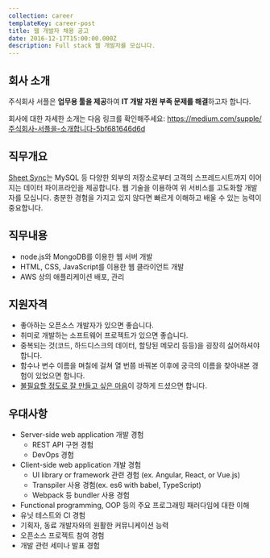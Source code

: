 ```yaml
---
collection: career
templateKey: career-post
title: 웹 개발자 채용 공고
date: 2016-12-17T15:00:00.000Z
description: Full stack 웹 개발자를 모십니다.
---
```


## 회사 소개

주식회사 서플은 **업무용 툴을 제공**하여 **IT 개발 자원 부족 문제를 해결**하고자 합니다.

회사에 대한 자세한 소개는 다음 링크를 확인해주세요: https://medium.com/supple/주식회사-서플을-소개합니다-5bf681646d6d

## 직무개요

[Sheet Sync](/products/sheet-sync)는 MySQL 등 다양한 외부의 저장소로부터 고객의 스프레드시트까지 이어지는 데이터 파이프라인을 제공합니다. 웹 기술을 이용하여 위 서비스를 고도화할 개발자를 모십니다. 충분한 경험을 가지고 있지 않다면 빠르게 이해하고 배울 수 있는 능력이 중요합니다.

## 직무내용

- node.js와 MongoDB를 이용한 웹 서버 개발
- HTML, CSS, JavaScript를 이용한 웹 클라이언트 개발
- AWS 상의 애플리케이션 배포, 관리

## 지원자격

- 좋아하는 오픈소스 개발자가 있으면 좋습니다.
- 취미로 개발하는 소프트웨어 프로젝트가 있으면 좋습니다.
- 중복되는 것(코드, 하드디스크의 데이터, 할당된 메모리 등등)을 굉장히 싫어하셔야 합니다.
- 함수나 변수 이름을 며칠에 걸쳐 열 번쯤 바꿔본 이후에 궁극의 이름을 찾아내본 경험이 있었으면 합니다.
- [불필요할 정도로 잘 만들고 싶은 마음](https://en.wikipedia.org/wiki/Overengineering)이 강하게 드셨으면 합니다.

## 우대사항

- Server-side web application 개발 경험
  - REST API 구현 경험
  - DevOps 경험
- Client-side web application 개발 경험
  - UI library or framework 관련 경험 (ex. Angular, React, or Vue.js)
  - Transpiler 사용 경험(ex. es6 with babel, TypeScript)
  - Webpack 등 bundler 사용 경험
- Functional programming, OOP 등의 주요 프로그래밍 패러다임에 대한 이해
- 유닛 테스트와 CI 경험
- 기획자, 동료 개발자와의 원활한 커뮤니케이션 능력
- 오픈소스 프로젝트 참여 경험
- 개발 관련 세미나 발표 경험
